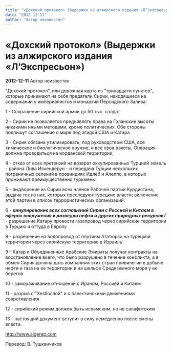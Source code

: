 ```yaml
---
title: "«Дохский протокол» (Выдержки из алжирского издания «Л’Экспресьон»)"
date: "2012-12-11"
author: "Автор неизвестен"
---
```


# «Дохский протокол» (Выдержки из алжирского издания «Л’Экспресьон»)

**2012-12-11** Автор неизвестен

"Дохский протокол", или дорожная карта из "тринадцати пунктов", которые принимают на себя предатели Сирии, находящиеся на содержании у империалистов и монархий Персидского Залива:

1 - Сокращение сирийской армии до 50 тыс. солдат

2 - Сирии не позволяется предъявлять права на Голанские высоты никакими иными методами, кроме политических. Обе стороны подпишут соглашение о мире под эгидой США и Катара

3 - Сирия обязана утилизировать, под руководством США, всё химическое и биологическое оружие, и все свои ракеты. Операция должна проводиться на иорданской территории;

4 - отказ от всех претензий на возврат оккупированных Турцией земель - района Лива Искендерун - и передача Турции нескольких пограничных селений в провинциях Идлеб и Алеппо, в которых проживают преимущественно туркмены

5 - выдворение из Сирии всех членов Рабочей партии Курдистана, выдача тех из них, которых преследуют турецкие власти; включение этой партии в список террористических организаций.

6 - ***аннулирование всех соглашений Сирии с Россией и Китаем в сферах вооружения и разведки нефти и других природных ресурсов***7 - разрешение Катару провести газопровод через сирийские территории в Турцию и оттуда в Европу

8 - разрешение на водопровод от плотины Ататюрка на турецкой территории через сирийскую территорию в Израиль

9 - Катар и Объединенные Арабские Эмираты получат контракты на восстановление всего, что было разрушено в течение конфликта, а в обмен Сирия должна дать компаниям этих стран привилегии в добыче нефти и газа на ее территории и на шельфе Средиземного моря у ее берегов

10 - замораживание отношений с Ираном, Россией и Китаем

11 - разрыв с "Хезболлой" и с палестинскими движениями сопротивления

12 - сирийский режим должен быть исламским, но не салафитским

13 - настоящий документ вступит в силу немедленно после смены власти.

http://www.algerep.com

Перевод: В. Тушканчиков